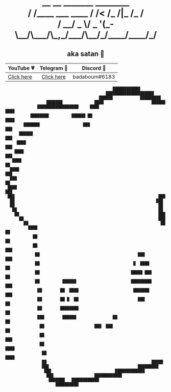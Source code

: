 <h1 align="center">
  __                __ _______ ________<br>
 / /____  ___ ____ / /<  /_  /|_  /_  /<br>
/ __/ _ \/ _ '(_-</ __/ //_ <_/_ < / /<br>
\__/\___/\_,_/___/\__/_/____/____/_/<br>
</h1>
<h2 align="center">aka satan 👹</h2>
<p align="center">
	<table>
	    <thead>
	        <tr>
	            <th align="center">YouTube 💗</th>
	            <th align="center">Telegram 💙</th>
	            <th align="center">Discord 💜</th>
	        </tr>
	    </thead>
	    <tbody>
	        <tr>
	            <td align="left"><a href="https://youtube.com/itstoastz" target="_blank">Click here</a></td>
	            <td align="center"><a href="https://telegram.me/wejdene" target="_blank">Click here</a></td></td>
	            <td align="right">badaboum#6183</td>
	        </tr>
	    </tbody>
	</table>
</p>

```
                                               ████████████               
                                            █████████████████████         
                                         ██████            █████████      
                  ███████              ████                     ██████    
              ██████████████████     ████                          ████   
           ████████          ██████ ██                              ████  
        ███████                   ███                                ███  
      ██████                                                          ███ 
     ████                                                             ███ 
    ████                                                              ███ 
   ████                                                                ██ 
  ████                                                                ███ 
  ███                                                                 ██  
 ████                                                               ███   
 ███                                                               ███    
  ██                                                              ███     
  ██                                                               ██     
   ██                                                              ██     
    ██                                                             ███    
      ██                                                           ███    
        ██                                                          ██    
          ████                                                       ██   
            ██                                                       ██   
            ██                                                       ███  
             ██                                           ███        ███  
             ██                                         █  ████       ██  
             ██                                        █████ ███      ██  
             ██          ██████                        █████████      ███ 
              ██        ██  ████                        ███████       ███ 
              ██        ██ █  ██                          ███          ██ 
              ██        ████████                                       ██ 
              ███        ██████                ██                      ██ 
               ██                      ███  ███                        ██ 
               ██                                                     ███ 
               ██                                                    ████ 
                ██                                                 ████   
                ██                                              █████     
                ███                                       █████████       
                 ███                            █████████████             
                  ███                  ████████████                       
                   ███████   ████████████                                 
                      ██████████                                          

```
